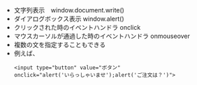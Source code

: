- 文字列表示　window.document.write()  
- ダイアログボックス表示 window.alert()  
- クリックされた時のイベントハンドラ onclick
- マウスカーソルが通過した時のイベントハンドラ onmouseover
- 複数の文を指定することもできる
- 例えば、
  ```
  <input type="button" value="ボタン"
  onclick="alert('いらっしゃいませ');alert('ご注文は？')">
  ```
